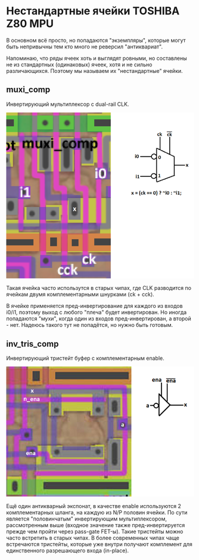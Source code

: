 # Нестандартные ячейки TOSHIBA Z80 MPU

В основном всё просто, но попадаются "экземпляры", которые могут быть непривычны тем кто много не реверсил "антиквариат".

Напоминаю, что ряды ячеек хоть и выглядят ровными, но составлены не из стандартных (одинаковых) ячеек, хотя и не сильно различающихся. Поэтому мы называем их "нестандартные" ячейки.

## muxi_comp

Инвертирующий мультиплексор с dual-rail CLK.

![muxi_comp](imgstore/muxi_comp.png)

Такая ячейка часто использутся в старых чипах, где CLK разводится по ячейкам двумя комплементарными шнурками (ck + cck).

В ячейке применяется пред-инвертирование для каждого из входов i0/i1, поэтому выход с любого "плеча" будет инвертирован. Но иногда попадаются "мухи", когда один из входов пред-инвертирован, а второй - нет. Надеюсь такого тут не попадётся, но нужно быть готовым.

## inv_tris_comp

Инвертирующий тристейт буфер с комплементарным enable.

![inv_tris_comp](imgstore/inv_tris_comp.png)

Ещё один антикварный экспонат, в качестве enable используются 2 комплементарных шланга, на каждую из N/P половин ячейки. По сути является "половинчатым" инвертирующим мультиплексором, рассмотренным выше (входное значение также пред-инвертируется прежде чем пройти через pass-gate FET-ы).
Такие тристейты можно часто встретить в старых чипах.
В более современных чипах чаще встречаются тристейты, которые уже внутри получают комплемент для единственного разрешающего входа (in-place).
